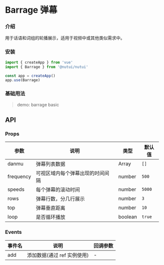 # Barrage 弹幕

### 介绍

用于话语和词组的轮播展示，适用于视频中或其他类似需求中。

### 安装

```js
import { createApp } from 'vue'
import { Barrage } from '@nutui/nutui'

const app = createApp()
app.use(Barrage)
```

### 基础用法

> demo: barrage basic

## API

### Props

| 参数 | 说明 | 类型 | 默认值 |
| --- | --- | --- | --- |
| danmu | 弹幕列表数据 | Array | `[]` |
| frequency | 可视区域内每个弹幕出现的时间间隔 | number | `500` |
| speeds | 每个弹幕的滚动时间 | number | `5000` |
| rows | 弹幕行数，分几行展示 | number | `3` |
| top | 弹幕垂直距离 | number | `10` |
| loop | 是否循环播放 | boolean | `true` |

### Events

| 事件名 | 说明 | 回调参数 |
| --- | --- | --- |
| add | 添加数据(通过 ref 实例使用) | - |
